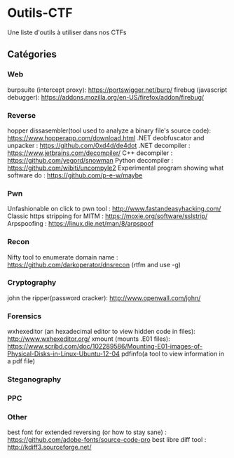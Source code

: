 # Outils-CTF
Une liste d'outils à utiliser dans nos CTFs

## Catégories
### Web
burpsuite (intercept proxy): https://portswigger.net/burp/
firebug (javascript debugger): https://addons.mozilla.org/en-US/firefox/addon/firebug/
### Reverse
hopper dissasembler(tool used to analyze a binary file's source code): https://www.hopperapp.com/download.html
.NET deobfuscator and unpacker : https://github.com/0xd4d/de4dot
.NET decompiler : https://www.jetbrains.com/decompiler/
C++ decompiler : https://github.com/yegord/snowman
Python decompiler : https://github.com/wibiti/uncompyle2
Experimental program showing what software do : https://github.com/p-e-w/maybe
### Pwn
Unfashionable on click to pwn tool : http://www.fastandeasyhacking.com/
Classic https stripping for MITM : https://moxie.org/software/sslstrip/
Arpspoofing : https://linux.die.net/man/8/arpspoof
### Recon
Nifty tool to enumerate domain name : https://github.com/darkoperator/dnsrecon (rtfm and use -g)
### Cryptography
john the ripper(password cracker): http://www.openwall.com/john/
### Forensics
wxhexeditor (an hexadecimal editor to view hidden code in files): http://www.wxhexeditor.org/
xmount (mounts .E01 files): https://www.scribd.com/doc/102289586/Mounting-E01-images-of-Physical-Disks-in-Linux-Ubuntu-12-04
pdfinfo(a tool to view information in a pdf file)
### Steganography
### PPC
### Other
best font for extended reversing (or how to stay sane) : https://github.com/adobe-fonts/source-code-pro
best libre diff tool : http://kdiff3.sourceforge.net/
